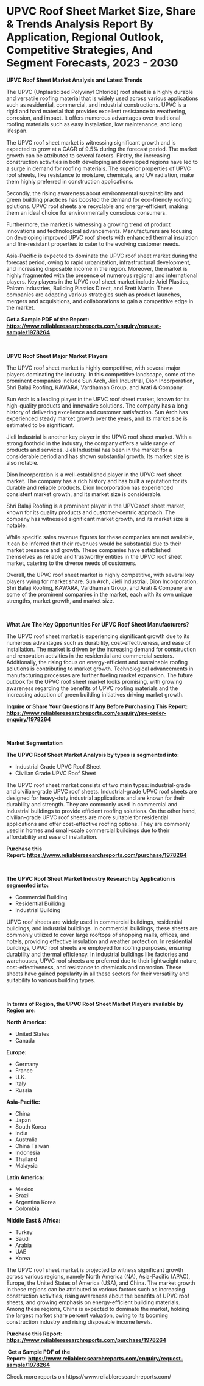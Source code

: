 <p><h1>UPVC Roof Sheet Market Size, Share & Trends Analysis Report By Application, Regional Outlook, Competitive Strategies, And Segment Forecasts, 2023 - 2030</h1></p><p><strong>UPVC Roof Sheet Market Analysis and Latest Trends</strong></p>
<p><p>The UPVC (Unplasticized Polyvinyl Chloride) roof sheet is a highly durable and versatile roofing material that is widely used across various applications such as residential, commercial, and industrial constructions. UPVC is a rigid and hard material that provides excellent resistance to weathering, corrosion, and impact. It offers numerous advantages over traditional roofing materials such as easy installation, low maintenance, and long lifespan.</p><p>The UPVC roof sheet market is witnessing significant growth and is expected to grow at a CAGR of 9.5% during the forecast period. The market growth can be attributed to several factors. Firstly, the increasing construction activities in both developing and developed regions have led to a surge in demand for roofing materials. The superior properties of UPVC roof sheets, like resistance to moisture, chemicals, and UV radiation, make them highly preferred in construction applications.</p><p>Secondly, the rising awareness about environmental sustainability and green building practices has boosted the demand for eco-friendly roofing solutions. UPVC roof sheets are recyclable and energy-efficient, making them an ideal choice for environmentally conscious consumers.</p><p>Furthermore, the market is witnessing a growing trend of product innovations and technological advancements. Manufacturers are focusing on developing improved UPVC roof sheets with enhanced thermal insulation and fire-resistant properties to cater to the evolving customer needs.</p><p>Asia-Pacific is expected to dominate the UPVC roof sheet market during the forecast period, owing to rapid urbanization, infrastructural development, and increasing disposable income in the region. Moreover, the market is highly fragmented with the presence of numerous regional and international players. Key players in the UPVC roof sheet market include Ariel Plastics, Palram Industries, Building Plastics Direct, and Brett Martin. These companies are adopting various strategies such as product launches, mergers and acquisitions, and collaborations to gain a competitive edge in the market.</p></p>
<p><strong>Get a Sample PDF of the Report:&nbsp; <a href="https://www.reliableresearchreports.com/enquiry/request-sample/1978264">https://www.reliableresearchreports.com/enquiry/request-sample/1978264</a></strong></p>
<p>&nbsp;</p>
<p><strong>UPVC Roof Sheet Major Market Players</strong></p>
<p><p>The UPVC roof sheet market is highly competitive, with several major players dominating the industry. In this competitive landscape, some of the prominent companies include Sun Arch, Jieli Industrial, Dion Incorporation, Shri Balaji Roofing, KAWARA, Vardhaman Group, and Arati & Company.</p><p>Sun Arch is a leading player in the UPVC roof sheet market, known for its high-quality products and innovative solutions. The company has a long history of delivering excellence and customer satisfaction. Sun Arch has experienced steady market growth over the years, and its market size is estimated to be significant.</p><p>Jieli Industrial is another key player in the UPVC roof sheet market. With a strong foothold in the industry, the company offers a wide range of products and services. Jieli Industrial has been in the market for a considerable period and has shown substantial growth. Its market size is also notable.</p><p>Dion Incorporation is a well-established player in the UPVC roof sheet market. The company has a rich history and has built a reputation for its durable and reliable products. Dion Incorporation has experienced consistent market growth, and its market size is considerable.</p><p>Shri Balaji Roofing is a prominent player in the UPVC roof sheet market, known for its quality products and customer-centric approach. The company has witnessed significant market growth, and its market size is notable.</p><p>While specific sales revenue figures for these companies are not available, it can be inferred that their revenues would be substantial due to their market presence and growth. These companies have established themselves as reliable and trustworthy entities in the UPVC roof sheet market, catering to the diverse needs of customers.</p><p>Overall, the UPVC roof sheet market is highly competitive, with several key players vying for market share. Sun Arch, Jieli Industrial, Dion Incorporation, Shri Balaji Roofing, KAWARA, Vardhaman Group, and Arati & Company are some of the prominent companies in the market, each with its own unique strengths, market growth, and market size.</p></p>
<p>&nbsp;</p>
<p><strong>What Are The Key Opportunities For UPVC Roof Sheet Manufacturers?</strong></p>
<p><p>The UPVC roof sheet market is experiencing significant growth due to its numerous advantages such as durability, cost-effectiveness, and ease of installation. The market is driven by the increasing demand for construction and renovation activities in the residential and commercial sectors. Additionally, the rising focus on energy-efficient and sustainable roofing solutions is contributing to market growth. Technological advancements in manufacturing processes are further fueling market expansion. The future outlook for the UPVC roof sheet market looks promising, with growing awareness regarding the benefits of UPVC roofing materials and the increasing adoption of green building initiatives driving market growth.</p></p>
<p><strong>Inquire or Share Your Questions If Any Before Purchasing This Report: <a href="https://www.reliableresearchreports.com/enquiry/pre-order-enquiry/1978264">https://www.reliableresearchreports.com/enquiry/pre-order-enquiry/1978264</a></strong></p>
<p>&nbsp;</p>
<p><strong>Market Segmentation</strong></p>
<p><strong>The UPVC Roof Sheet Market Analysis by types is segmented into:</strong></p>
<p><ul><li>Industrial Grade UPVC Roof Sheet</li><li>Civilian Grade UPVC Roof Sheet</li></ul></p>
<p><p>The UPVC roof sheet market consists of two main types: industrial-grade and civilian-grade UPVC roof sheets. Industrial-grade UPVC roof sheets are designed for heavy-duty industrial applications and are known for their durability and strength. They are commonly used in commercial and industrial buildings to provide efficient roofing solutions. On the other hand, civilian-grade UPVC roof sheets are more suitable for residential applications and offer cost-effective roofing options. They are commonly used in homes and small-scale commercial buildings due to their affordability and ease of installation.</p></p>
<p><strong>Purchase this Report:&nbsp;<a href="https://www.reliableresearchreports.com/purchase/1978264">https://www.reliableresearchreports.com/purchase/1978264</a></strong></p>
<p>&nbsp;</p>
<p><strong>The UPVC Roof Sheet Market Industry Research by Application is segmented into:</strong></p>
<p><ul><li>Commercial Building</li><li>Residential Builidng</li><li>Industrial Building</li></ul></p>
<p><p>UPVC roof sheets are widely used in commercial buildings, residential buildings, and industrial buildings. In commercial buildings, these sheets are commonly utilized to cover large rooftops of shopping malls, offices, and hotels, providing effective insulation and weather protection. In residential buildings, UPVC roof sheets are employed for roofing purposes, ensuring durability and thermal efficiency. In industrial buildings like factories and warehouses, UPVC roof sheets are preferred due to their lightweight nature, cost-effectiveness, and resistance to chemicals and corrosion. These sheets have gained popularity in all these sectors for their versatility and suitability to various building types.</p></p>
<p>&nbsp;</p>
<p><strong>In terms of Region, the UPVC Roof Sheet Market Players available by Region are:</strong></p>
<p>
    <p> <strong> North America: </strong>
        <ul>
            <li>United States</li>
            <li>Canada</li>
        </ul>
        </p> 
    <p> <strong> Europe: </strong>
        <ul>
            <li>Germany</li>
            <li>France</li>
            <li>U.K.</li>
            <li>Italy</li>
            <li>Russia</li>
        </ul>
        </p> 
    <p> <strong> Asia-Pacific: </strong>
        <ul>
            <li>China</li>
            <li>Japan</li>
            <li>South Korea</li>
            <li>India</li>
            <li>Australia</li>
            <li>China Taiwan</li>
            <li>Indonesia</li>
            <li>Thailand</li>
            <li>Malaysia</li>
        </ul>
        </p> 
    <p> <strong> Latin America: </strong>
        <ul>
            <li>Mexico</li>
            <li>Brazil</li>
            <li>Argentina Korea</li>
            <li>Colombia</li>
        </ul>
        </p> 
    <p> <strong> Middle East & Africa: </strong>
        <ul>
            <li>Turkey</li>
            <li>Saudi</li>
            <li>Arabia</li>
            <li>UAE</li>
            <li>Korea</li>
        </ul>
    </p>
    </p>
<p><p>The UPVC roof sheet market is projected to witness significant growth across various regions, namely North America (NA), Asia-Pacific (APAC), Europe, the United States of America (USA), and China. The market growth in these regions can be attributed to various factors such as increasing construction activities, rising awareness about the benefits of UPVC roof sheets, and growing emphasis on energy-efficient building materials. Among these regions, China is expected to dominate the market, holding the largest market share percent valuation, owing to its booming construction industry and rising disposable income levels.</p></p>
<p><strong>Purchase this Report: <a href="https://www.reliableresearchreports.com/purchase/1978264">https://www.reliableresearchreports.com/purchase/1978264</a></strong></p>
<p>&nbsp;<strong>Get a Sample PDF of the Report:&nbsp;&nbsp;<a href="https://www.reliableresearchreports.com/enquiry/request-sample/1978264">https://www.reliableresearchreports.com/enquiry/request-sample/1978264</a></strong></p>
<p><strong></strong></p>
<p>Check more reports on https://www.reliableresearchreports.com/</p>